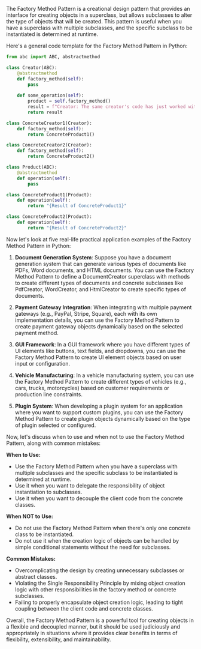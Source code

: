 The Factory Method Pattern is a creational design pattern that provides an interface for creating objects in a superclass, but allows subclasses to alter the type of objects that will be created. This pattern is useful when you have a superclass with multiple subclasses, and the specific subclass to be instantiated is determined at runtime.

Here's a general code template for the Factory Method Pattern in Python:

```python
from abc import ABC, abstractmethod

class Creator(ABC):
    @abstractmethod
    def factory_method(self):
        pass
    
    def some_operation(self):
        product = self.factory_method()
        result = f"Creator: The same creator's code has just worked with {product.operation()}"
        return result

class ConcreteCreator1(Creator):
    def factory_method(self):
        return ConcreteProduct1()

class ConcreteCreator2(Creator):
    def factory_method(self):
        return ConcreteProduct2()

class Product(ABC):
    @abstractmethod
    def operation(self):
        pass

class ConcreteProduct1(Product):
    def operation(self):
        return "{Result of ConcreteProduct1}"

class ConcreteProduct2(Product):
    def operation(self):
        return "{Result of ConcreteProduct2}"
```

Now let's look at five real-life practical application examples of the Factory Method Pattern in Python:

1. **Document Generation System**:
   Suppose you have a document generation system that can generate various types of documents like PDFs, Word documents, and HTML documents. You can use the Factory Method Pattern to define a DocumentCreator superclass with methods to create different types of documents and concrete subclasses like PdfCreator, WordCreator, and HtmlCreator to create specific types of documents.

2. **Payment Gateway Integration**:
   When integrating with multiple payment gateways (e.g., PayPal, Stripe, Square), each with its own implementation details, you can use the Factory Method Pattern to create payment gateway objects dynamically based on the selected payment method.

3. **GUI Framework**:
   In a GUI framework where you have different types of UI elements like buttons, text fields, and dropdowns, you can use the Factory Method Pattern to create UI element objects based on user input or configuration.

4. **Vehicle Manufacturing**:
   In a vehicle manufacturing system, you can use the Factory Method Pattern to create different types of vehicles (e.g., cars, trucks, motorcycles) based on customer requirements or production line constraints.

5. **Plugin System**:
   When developing a plugin system for an application where you want to support custom plugins, you can use the Factory Method Pattern to create plugin objects dynamically based on the type of plugin selected or configured.

Now, let's discuss when to use and when not to use the Factory Method Pattern, along with common mistakes:

**When to Use:**
- Use the Factory Method Pattern when you have a superclass with multiple subclasses and the specific subclass to be instantiated is determined at runtime.
- Use it when you want to delegate the responsibility of object instantiation to subclasses.
- Use it when you want to decouple the client code from the concrete classes.

**When NOT to Use:**
- Do not use the Factory Method Pattern when there's only one concrete class to be instantiated.
- Do not use it when the creation logic of objects can be handled by simple conditional statements without the need for subclasses.

**Common Mistakes:**
- Overcomplicating the design by creating unnecessary subclasses or abstract classes.
- Violating the Single Responsibility Principle by mixing object creation logic with other responsibilities in the factory method or concrete subclasses.
- Failing to properly encapsulate object creation logic, leading to tight coupling between the client code and concrete classes.

Overall, the Factory Method Pattern is a powerful tool for creating objects in a flexible and decoupled manner, but it should be used judiciously and appropriately in situations where it provides clear benefits in terms of flexibility, extensibility, and maintainability.
